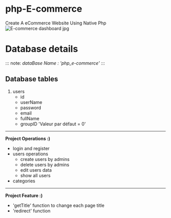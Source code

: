 # php-E-commerce
Create A eCommerce Website Using Native Php
![E-commerce dashboard jpg](https://user-images.githubusercontent.com/90498563/199652278-88faabc6-18d2-4676-8206-f420c43477f5.png)

# Database details

::: note:
*dataBase Name : 'php_e-commerce'*
:::

## Database tables

1. users
   + id
   + userName
   + password
   + email
   + fullName
   + groupID 'Valeur par défaut = 0'

---

__Project Operations :)__

- login and register
- users operations
    - create users by admins
    - delete users by admins
    - edit users data
    - show all users
- categories


---

__Project Feature :)__

- 'getTitle' function to change each page title
- 'redirect' function